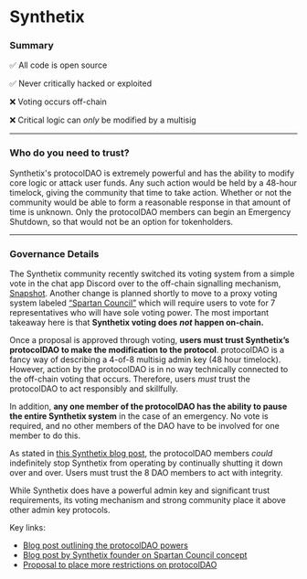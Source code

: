 # Synthetix

### Summary

✅ All code is open source

✅ Never critically hacked or exploited

❌ Voting occurs off-chain

❌ Critical logic can _only_ be modified by a multisig

***

### Who do you need to trust?

Synthetix's protocolDAO is extremely powerful and has the ability to modify core logic or attack user funds. Any such action would be held by a 48-hour timelock, giving the community that time to take action. Whether or not the community would be able to form a reasonable response in that amount of time is unknown. Only the protocolDAO members can begin an Emergency Shutdown, so that would not be an option for tokenholders.

***

### **Governance Details**

The Synthetix community recently switched its voting system from a simple vote in the chat app Discord over to the off-chain signalling mechanism, [Snapshot](https://snapshot.page/). Another change is planned shortly to move to a proxy voting system labeled [“Spartan Council”](https://sips.synthetix.io/sips/sip-93) which will require users to vote for 7 representatives who will have sole voting power. The most important takeaway here is that **Synthetix voting does** _**not**_ **happen on-chain.**

Once a proposal is approved through voting, **users must trust Synthetix’s protocolDAO to make the modification to the protocol**. protocolDAO is a fancy way of describing a 4-of-8 multisig admin key \(48 hour timelock\). However, action by the protocolDAO is in no way technically connected to the off-chain voting that occurs. Therefore, users _must_ trust the protocolDAO to act responsibly and skillfully.

In addition, **any one member of the protocolDAO has the ability to pause the entire Synthetix system** in the case of an emergency. No vote is required, and no other members of the DAO have to be involved for one member to do this.

As stated in [this Synthetix blog post](https://blog.synthetix.io/synthetix-foundation-decommissioned/), the protocolDAO members _could_ indefinitely stop Synthetix from operating by continually shutting it down over and over. Users must trust the 8 DAO members to act with integrity.

While Synthetix does have a powerful admin key and significant trust requirements, its voting mechanism and strong community place it above other admin key protocols.

Key links:

* [Blog post outlining the protocolDAO powers](https://blog.synthetix.io/synthetix-foundation-decommissioned/)
* [Blog post by Synthetix founder on Spartan Council concept](https://blog.synthetix.io/spartan-council-proposal/)
* [Proposal to place more restrictions on protocolDAO](https://sips.synthetix.io/sips/sip-59)

